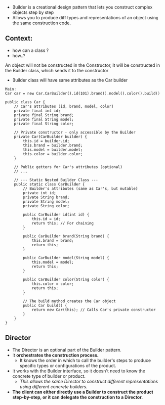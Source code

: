 - Builder is a creational design pattern that lets you construct complex objects step by step
- Allows you to produce diff types and representations of an object using the same construction code.

## Context:
- how can a class ?
- how..?

An object will not be constructed in the Constructor, it will be constructed in the Builder class, which sends it to the constructor


- Builder class will have same attributes as the Car builder 

```
Main:
Car car = new Car.CarBuilder().id(101).brand().model().color().build()
```

```
public class Car {
    // Car's attributes (id, brand, model, color)
    private final int id;
    private final String brand;
    private final String model;
    private final String color;

    // Private constructor - only accessible by the Builder
    private Car(CarBuilder builder) {
        this.id = builder.id;
        this.brand = builder.brand;
        this.model = builder.model;
        this.color = builder.color;
    }

    // Public getters for Car's attributes (optional)
    // ...

    // --- Static Nested Builder Class ---
    public static class CarBuilder {
        // Builder's attributes (same as Car's, but mutable)
        private int id;
        private String brand;
        private String model;
        private String color;

        public CarBuilder id(int id) {
            this.id = id;
            return this; // For chaining
        }

        public CarBuilder brand(String brand) {
            this.brand = brand;
            return this;
        }

        public CarBuilder model(String model) {
            this.model = model;
            return this;
        }

        public CarBuilder color(String color) {
            this.color = color;
            return this;
        }

        // The build method creates the Car object
        public Car build() {
            return new Car(this); // Calls Car's private constructor
        }
    }
}

```

## Director
- The Director is an optional part of the Builder pattern.
- It **orchestrates the construction process.** 
	- It knows the order in which to call the builder's steps to produce specific types or configurations of the product.
- It works with the Builder interface, so it doesn't need to know the concrete type of builder or product. 
	- *This allows the same Director to construct different representations using different concrete builders.*
- **The client can either directly use a Builder to construct the product step-by-step, or it can delegate the construction to a Director.**

